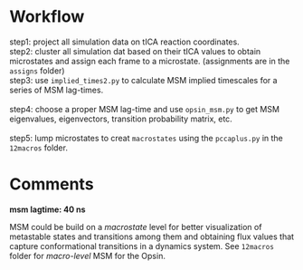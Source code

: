 # Workflow

step1: project all simulation data on tICA reaction coordinates.
<br />
step2: cluster all simulation dat based on their tICA values to obtain microstates and assign each frame to a microstate. (assignments are in the `assigns` folder)
<br />
step3: use `implied_times2.py` to calculate MSM implied timescales for a series of MSM lag-times.
<br />  
step4: choose a proper MSM lag-time and use `opsin_msm.py` to get MSM eigenvalues, eigenvectors, transition probability matrix, etc.
<br />  
step5: lump microstates to creat `macrostates` using the `pccaplus.py` in the `12macros` folder. 
<br />  


# Comments

**msm lagtime: 40 ns**

MSM could be build on a _macrostate_ level for better visualization of 
metastable states and transitions among them and obtaining flux values that capture conformational
transitions in a dynamics system. See `12macros` folder for _macro-level_ MSM for the Opsin.


